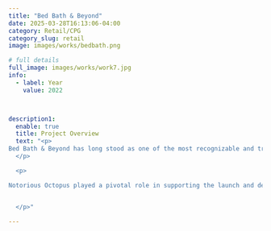 ```yaml
---
title: "Bed Bath & Beyond"
date: 2025-03-28T16:13:06-04:00
category: Retail/CPG
category_slug: retail
image: images/works/bedbath.png

# full details
full_image: images/works/work7.jpg
info:
  - label: Year
    value: 2022



description1:
  enable: true
  title: Project Overview
  text: "<p>
Bed Bath & Beyond has long stood as one of the most recognizable and trusted names in American big-box retail, known for its wide-ranging offerings in home goods and lifestyle products. Alongside its sister brand, Buy Buy Baby, the company has been a go-to destination for families and households across the nation.
  </p>

  <p>

Notorious Octopus played a pivotal role in supporting the launch and development of new merchandise brands for both Bed Bath & Beyond and Buy Buy Baby. Our work involved orchestrating collaboration between a wide array of internal departments and external creative and management teams. From brand concept to execution, efforts were coordinated across design, engineering, product, and leadership to ensure cohesive brand rollouts that aligned with business goals and consumer expectations. This included streamlining workflows, enhancing cross-functional communication, and delivering creative strategies that helped bring these new product lines to market on time with impact and clarity.


  </p>"
  
---
```


